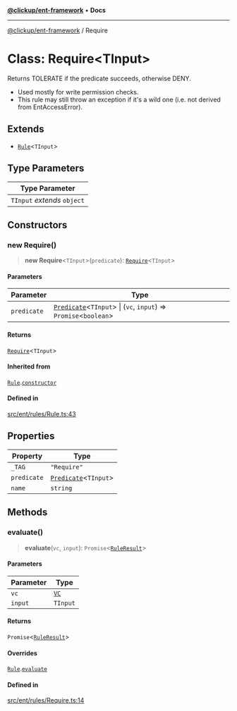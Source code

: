 [**@clickup/ent-framework**](../README.md) • **Docs**

***

[@clickup/ent-framework](../globals.md) / Require

# Class: Require\<TInput\>

Returns TOLERATE if the predicate succeeds, otherwise DENY.
- Used mostly for write permission checks.
- This rule may still throw an exception if it's a wild one (i.e. not derived
  from EntAccessError).

## Extends

- [`Rule`](Rule.md)\<`TInput`\>

## Type Parameters

| Type Parameter |
| ------ |
| `TInput` *extends* `object` |

## Constructors

### new Require()

> **new Require**\<`TInput`\>(`predicate`): [`Require`](Require.md)\<`TInput`\>

#### Parameters

| Parameter | Type |
| ------ | ------ |
| `predicate` | [`Predicate`](../interfaces/Predicate.md)\<`TInput`\> \| (`vc`, `input`) => `Promise`\<`boolean`\> |

#### Returns

[`Require`](Require.md)\<`TInput`\>

#### Inherited from

[`Rule`](Rule.md).[`constructor`](Rule.md#constructors)

#### Defined in

[src/ent/rules/Rule.ts:43](https://github.com/clickup/ent-framework/blob/master/src/ent/rules/Rule.ts#L43)

## Properties

| Property | Type |
| ------ | ------ |
| `_TAG` | `"Require"` |
| `predicate` | [`Predicate`](../interfaces/Predicate.md)\<`TInput`\> |
| `name` | `string` |

## Methods

### evaluate()

> **evaluate**(`vc`, `input`): `Promise`\<[`RuleResult`](../interfaces/RuleResult.md)\>

#### Parameters

| Parameter | Type |
| ------ | ------ |
| `vc` | [`VC`](VC.md) |
| `input` | `TInput` |

#### Returns

`Promise`\<[`RuleResult`](../interfaces/RuleResult.md)\>

#### Overrides

[`Rule`](Rule.md).[`evaluate`](Rule.md#evaluate)

#### Defined in

[src/ent/rules/Require.ts:14](https://github.com/clickup/ent-framework/blob/master/src/ent/rules/Require.ts#L14)

